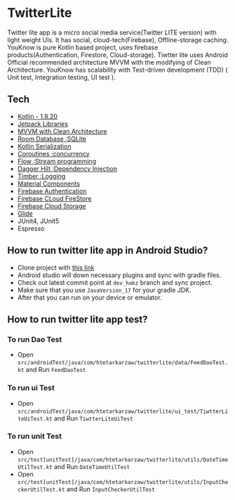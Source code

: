 # TwitterLite
Twitter lite app is a micro social media service(Twitter LITE version) with light weight UIs. It has social, cloud-tech(Firebase), Offline-storage caching. YouKnow is pure Kotlin based project, uses firebase products(Authentication, Firestore, Cloud-storage).
Tiwtter lite uses Android Official recommended architecture MVVM with the modifying of Clean Architecture. YouKnow has scalability with Test-driven development (TDD) ( Unit test, Integration testing, UI test ).

## Tech

- [Kotlin - 1.8.20](https://kotlinlang.org/docs/releases.html#release-details)
- [Jetpack Libraries](https://developer.android.com/jetpack)
- [MVVM with Clean Architecture](https://developer.android.com/topic/architecture)
- [Room Database :SQLite](https://developer.android.com/training/data-storage/room)
- [Kotlin Serialization](https://kotlinlang.org/docs/serialization.html)
- [Coroutines :concurrency](https://developer.android.com/kotlin/coroutines)
- [Flow :Stream programming](https://developer.android.com/kotlin/flow)
- [Dagger Hilt :Dependency Injection](https://developer.android.com/training/dependency-injection/hilt-android)
- [Timber :Logging](https://github.com/JakeWharton/timber)
- [Material Components](https://developer.android.com/design/ui/mobile/guides/components/material-overview)
- [Firebase Authentication](https://firebase.google.com/docs/auth)
- [Firebase CLoud FireStore](https://firebase.google.com/docs/firestore)
- [Firebase Cloud Storage](https://firebase.google.com/docs/storage)
- [Glide](https://github.com/bumptech/glide)
- JUnit4, JUnit5
- Espresso

## How to run twitter lite app in Android Studio?
- Clone project with [this link](https://github.com/htetarkarzaw/TwitterLite.git)
- Android studio will down necessary plugins and sync with gradle files.
- Check out latest commit point at `dev_hakz` branch and sync project.
- Make sure that you use `JavaVersion_17` for your gradle JDK.
- After that you can run on your device or emulator.

## How to run twitter lite app test?
### To run Dao Test
- Open `src/androidTest/java/com/htetarkarzaw/twitterlite/data/FeedDaoTest.kt` and Run `FeedDaoTest`

### To run ui Test
- Open `src/androidTest/java/com/htetarkarzaw/twitterlite/ui_test/TiwtterLiteUiTest.kt` and Run `TiwtterLiteUiTest`

### To run unit Test
- Open `src/test[unitTest]/java/com/htetarkarzaw/twitterlite/utils/DateTimeUtilTest.kt` and Run `DateTimeUtilTest`
- Open `src/test[unitTest]/java/com/htetarkarzaw/twitterlite/utils/InputCheckerUtilTest.kt` and Run `InputCheckerUtilTest`
